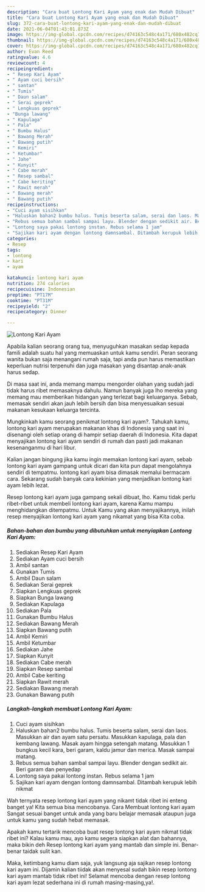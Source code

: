 ```yaml
---
description: "Cara buat Lontong Kari Ayam yang enak dan Mudah Dibuat"
title: "Cara buat Lontong Kari Ayam yang enak dan Mudah Dibuat"
slug: 372-cara-buat-lontong-kari-ayam-yang-enak-dan-mudah-dibuat
date: 2021-06-04T01:43:01.873Z
image: https://img-global.cpcdn.com/recipes/d74163c548c4a171/680x482cq70/lontong-kari-ayam-foto-resep-utama.jpg
thumbnail: https://img-global.cpcdn.com/recipes/d74163c548c4a171/680x482cq70/lontong-kari-ayam-foto-resep-utama.jpg
cover: https://img-global.cpcdn.com/recipes/d74163c548c4a171/680x482cq70/lontong-kari-ayam-foto-resep-utama.jpg
author: Evan Reed
ratingvalue: 4.6
reviewcount: 4
recipeingredient:
- " Resep Kari Ayam"
- " Ayam cuci bersih"
- " santan"
- " Tumis"
- " Daun salam"
- " Serai geprek"
- " Lengkuas geprek"
- "Bunga lawang"
- " Kapulaga"
- " Pala"
- " Bumbu Halus"
- " Bawang Merah"
- " Bawang putih"
- " Kemiri"
- " Ketumbar"
- " Jahe"
- " Kunyit"
- " Cabe merah"
- " Resep sambal"
- " Cabe keriting"
- " Rawit merah"
- " Bawang merah"
- " Bawang putih"
recipeinstructions:
- "Cuci ayam sisihkan"
- "Haluskan bahan2 bumbu halus. Tumis beserta salam, serai dan laos. Masukkan air dan ayam satu persatu. Masukkan kapulaga, pala dan kembang lawang. Masak ayam hingga setengah matang. Masukkan 1 bungkus kecil kara, beri garam, kaldu jamur dan merica. Masak sampai matang."
- "Rebus semua bahan sambal sampai layu. Blender dengan sedikit air. Beri garam dan penyedap"
- "Lontong saya pakai lontong instan. Rebus selama 1 jam"
- "Sajikan kari ayam dengan lontong damnsambal. Ditambah kerupuk lebih nikmat"
categories:
- Resep
tags:
- lontong
- kari
- ayam

katakunci: lontong kari ayam 
nutrition: 274 calories
recipecuisine: Indonesian
preptime: "PT17M"
cooktime: "PT31M"
recipeyield: "2"
recipecategory: Dinner

---
```



![Lontong Kari Ayam](https://img-global.cpcdn.com/recipes/d74163c548c4a171/680x482cq70/lontong-kari-ayam-foto-resep-utama.jpg)

Apabila kalian seorang orang tua, menyuguhkan masakan sedap kepada famili adalah suatu hal yang memuaskan untuk kamu sendiri. Peran seorang  wanita bukan saja menangani rumah saja, tapi anda pun harus memastikan keperluan nutrisi terpenuhi dan juga masakan yang disantap anak-anak harus sedap.

Di masa  saat ini, anda memang mampu mengorder olahan yang sudah jadi tidak harus ribet memasaknya dahulu. Namun banyak juga lho mereka yang memang mau memberikan hidangan yang terlezat bagi keluarganya. Sebab, memasak sendiri akan jauh lebih bersih dan bisa menyesuaikan sesuai makanan kesukaan keluarga tercinta. 



Mungkinkah kamu seorang penikmat lontong kari ayam?. Tahukah kamu, lontong kari ayam merupakan makanan khas di Indonesia yang saat ini disenangi oleh setiap orang di hampir setiap daerah di Indonesia. Kita dapat menyajikan lontong kari ayam sendiri di rumah dan pasti jadi makanan kesenanganmu di hari libur.

Kalian jangan bingung jika kamu ingin memakan lontong kari ayam, sebab lontong kari ayam gampang untuk dicari dan kita pun dapat mengolahnya sendiri di tempatmu. lontong kari ayam bisa dimasak memalui bermacam cara. Sekarang sudah banyak cara kekinian yang menjadikan lontong kari ayam lebih lezat.

Resep lontong kari ayam juga gampang sekali dibuat, lho. Kamu tidak perlu ribet-ribet untuk membeli lontong kari ayam, karena Kamu mampu menghidangkan ditempatmu. Untuk Kamu yang akan menyajikannya, inilah resep menyajikan lontong kari ayam yang nikamat yang bisa Kita coba.

<!--inarticleads1-->

##### Bahan-bahan dan bumbu yang dibutuhkan untuk menyiapkan Lontong Kari Ayam:

1. Sediakan  Resep Kari Ayam
1. Sediakan  Ayam cuci bersih
1. Ambil  santan
1. Gunakan  Tumis
1. Ambil  Daun salam
1. Sediakan  Serai geprek
1. Siapkan  Lengkuas geprek
1. Siapkan Bunga lawang
1. Sediakan  Kapulaga
1. Sediakan  Pala
1. Gunakan  Bumbu Halus
1. Sediakan  Bawang Merah
1. Siapkan  Bawang putih
1. Ambil  Kemiri
1. Ambil  Ketumbar
1. Sediakan  Jahe
1. Siapkan  Kunyit
1. Sediakan  Cabe merah
1. Siapkan  Resep sambal
1. Ambil  Cabe keriting
1. Siapkan  Rawit merah
1. Sediakan  Bawang merah
1. Gunakan  Bawang putih




<!--inarticleads2-->

##### Langkah-langkah membuat Lontong Kari Ayam:

1. Cuci ayam sisihkan
1. Haluskan bahan2 bumbu halus. Tumis beserta salam, serai dan laos. Masukkan air dan ayam satu persatu. Masukkan kapulaga, pala dan kembang lawang. Masak ayam hingga setengah matang. Masukkan 1 bungkus kecil kara, beri garam, kaldu jamur dan merica. Masak sampai matang.
1. Rebus semua bahan sambal sampai layu. Blender dengan sedikit air. Beri garam dan penyedap
1. Lontong saya pakai lontong instan. Rebus selama 1 jam
1. Sajikan kari ayam dengan lontong damnsambal. Ditambah kerupuk lebih nikmat




Wah ternyata resep lontong kari ayam yang nikamt tidak ribet ini enteng banget ya! Kita semua bisa mencobanya. Cara Membuat lontong kari ayam Sangat sesuai banget untuk anda yang baru belajar memasak ataupun juga untuk kamu yang sudah hebat memasak.

Apakah kamu tertarik mencoba buat resep lontong kari ayam nikmat tidak ribet ini? Kalau kamu mau, ayo kamu segera siapkan alat dan bahannya, maka bikin deh Resep lontong kari ayam yang mantab dan simple ini. Benar-benar taidak sulit kan. 

Maka, ketimbang kamu diam saja, yuk langsung aja sajikan resep lontong kari ayam ini. Dijamin kalian tiidak akan menyesal sudah bikin resep lontong kari ayam mantab tidak ribet ini! Selamat mencoba dengan resep lontong kari ayam lezat sederhana ini di rumah masing-masing,ya!.

